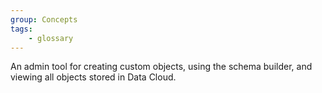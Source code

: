 ```yaml
---
group: Concepts
tags:
    - glossary
---
```

An admin tool for creating custom objects, using the schema builder, and viewing all objects stored in Data Cloud.